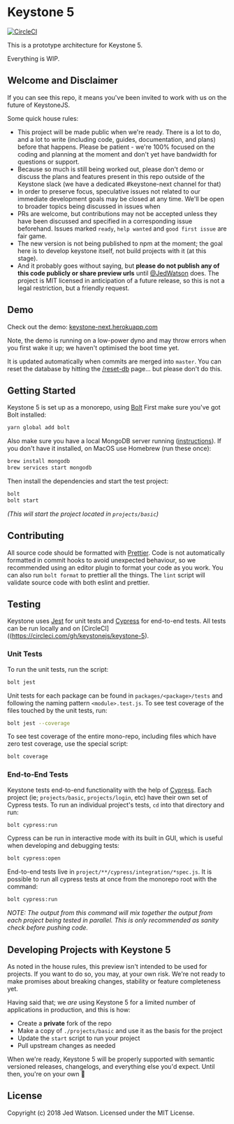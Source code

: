 Keystone 5
================================================================================

[![CircleCI](https://circleci.com/gh/keystonejs/keystone-5.svg?style=shield&circle-token=6b4c9e250b2b61403b64c9b66ab7f4de6b0b4dde)](https://circleci.com/gh/keystonejs/keystone-5)

This is a prototype architecture for Keystone 5.

Everything is WIP.


Welcome and Disclaimer
--------------------------------------------------------------------------------

If you can see this repo, it means you've been invited to work with us on the future of KeystoneJS.

Some quick house rules:

* This project will be made public when we're ready.
	There is a lot to do, and a lot to write (including code, guides, documentation, and plans) before that happens.
	Please be patient - we're 100% focused on the coding and planning at the moment and don't yet have bandwidth for questions or support.
* Because so much is still being worked out,
	please don't demo or discuss the plans and features present in this repo outside of the Keystone slack
	(we have a dedicated #keystone-next channel for that)
* In order to preserve focus, speculative issues not related to our immediate development goals may be closed at any time.
	We'll be open to broader topics being discussed in issues when
* PRs are welcome, but contributions may not be accepted unless they have been discussed and specified in a corresponding issue beforehand.
	Issues marked `ready`, `help wanted` and `good first issue` are fair game.
* The new version is not being published to npm at the moment; the goal here is to develop keystone itself,
	not build projects with it (at this stage).
* And it probably goes without saying, but **please do not publish any of this code publicly or share preview urls** until
	[@JedWatson](https://github.com/JedWatson) does.
	The project is MIT licensed in anticipation of a future release, so this is not a legal restriction, but a friendly request.


Demo
--------------------------------------------------------------------------------

Check out the demo: [keystone-next.herokuapp.com](http://keystone-next.herokuapp.com)

Note, the demo is running on a low-power dyno and may throw errors when you first wake it up;
we haven't optimised the boot time yet.

It is updated automatically when commits are merged into `master`.
You can reset the database by hitting the [/reset-db](http://keystone-next.herokuapp.com/reset-db) page... but please don't do this.


Getting Started
--------------------------------------------------------------------------------

Keystone 5 is set up as a monorepo, using [Bolt](http://boltpkg.com)
First make sure you've got Bolt installed:

```sh
yarn global add bolt
```

Also make sure you have a local MongoDB server running
([instructions](https://docs.mongodb.com/getting-started/shell/installation)).
If you don't have it installed, on MacOS use Homebrew (run these once):

```sh
brew install mongodb
brew services start mongodb
```

Then install the dependencies and start the test project:

```sh
bolt
bolt start
```

_(This will start the project located in `projects/basic`)_


Contributing
--------------------------------------------------------------------------------

All source code should be formatted with [Prettier](https://github.com/prettier/prettier).
Code is not automatically formatted in commit hooks to avoid unexpected behaviour,
so we recommended using an editor plugin to format your code as you work.
You can also run `bolt format` to prettier all the things.
The `lint` script will validate source code with both eslint and prettier.


Testing
--------------------------------------------------------------------------------

Keystone uses [Jest](https://facebook.github.io/jest) for unit tests and [Cypress](https://www.cypress.io) for end-to-end tests.
All tests can be run locally and on [CircleCI]((https://circleci.com/gh/keystonejs/keystone-5).

### Unit Tests

To run the unit tests, run the script:

```sh
bolt jest
```

Unit tests for each package can be found in `packages/<package>/tests` and following the naming pattern `<module>.test.js`.
To see test coverage of the files touched by the unit tests, run:

```sh
bolt jest --coverage
```

To see test coverage of the entire mono-repo, including files which have zero test coverage,
use the special script:

```sh
bolt coverage
```

### End-to-End Tests

Keystone tests end-to-end functionality with the help of [Cypress](https://www.cypress.io).
Each project (ie; `projects/basic`, `projects/login`, etc) have their own set of Cypress tests.
To run an individual project's tests, `cd` into that directory and run:

```sh
bolt cypress:run
```

Cypress can be run in interactive mode with its built in GUI,
which is useful when developing and debugging tests:

```sh
bolt cypress:open
```

End-to-end tests live in `project/**/cypress/integration/*spec.js`.
It is possible to run all cypress tests at once from the monorepo root with the command:

```sh
bolt cypress:run
```

_NOTE: The output from this command will mix together the output from each project being tested in parallel._
_This is only recommended as sanity check before pushing code._


Developing Projects with Keystone 5
--------------------------------------------------------------------------------

As noted in the house rules, this preview isn't intended to be used for projects.
If you want to do so, you may, at your own risk.
We're not ready to make promises about breaking changes, stability or feature completeness yet.

Having said that; we _are_ using Keystone 5 for a limited number of applications in production, and this is how:

* Create a **private** fork of the repo
* Make a copy of `./projects/basic` and use it as the basis for the project
* Update the `start` script to run your project
* Pull upstream changes as needed

When we're ready, Keystone 5 will be properly supported with semantic versioned releases,
changelogs, and everything else you'd expect.
Until then, you're on your own 🙂


License
--------------------------------------------------------------------------------

Copyright (c) 2018 Jed Watson. Licensed under the MIT License.
